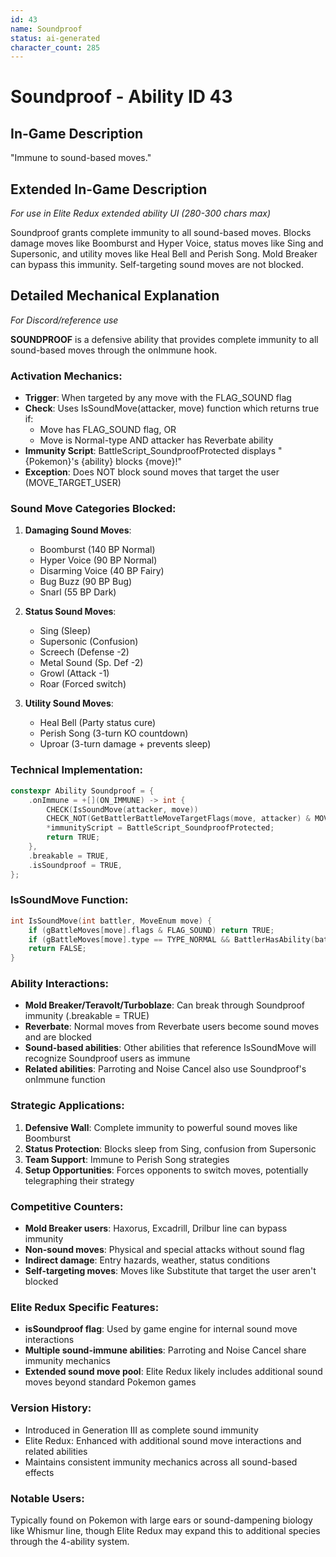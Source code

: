 ```yaml
---
id: 43
name: Soundproof
status: ai-generated
character_count: 285
---
```


# Soundproof - Ability ID 43

## In-Game Description
"Immune to sound-based moves."

## Extended In-Game Description
*For use in Elite Redux extended ability UI (280-300 chars max)*

Soundproof grants complete immunity to all sound-based moves. Blocks damage moves like Boomburst and Hyper Voice, status moves like Sing and Supersonic, and utility moves like Heal Bell and Perish Song. Mold Breaker can bypass this immunity. Self-targeting sound moves are not blocked.

## Detailed Mechanical Explanation
*For Discord/reference use*

**SOUNDPROOF** is a defensive ability that provides complete immunity to all sound-based moves through the onImmune hook.

### Activation Mechanics:
- **Trigger**: When targeted by any move with the FLAG_SOUND flag
- **Check**: Uses IsSoundMove(attacker, move) function which returns true if:
  - Move has FLAG_SOUND flag, OR
  - Move is Normal-type AND attacker has Reverbate ability
- **Immunity Script**: BattleScript_SoundproofProtected displays "{Pokemon}'s {ability} blocks {move}!"
- **Exception**: Does NOT block sound moves that target the user (MOVE_TARGET_USER)

### Sound Move Categories Blocked:
1. **Damaging Sound Moves**:
   - Boomburst (140 BP Normal)
   - Hyper Voice (90 BP Normal) 
   - Disarming Voice (40 BP Fairy)
   - Bug Buzz (90 BP Bug)
   - Snarl (55 BP Dark)

2. **Status Sound Moves**:
   - Sing (Sleep)
   - Supersonic (Confusion)
   - Screech (Defense -2)
   - Metal Sound (Sp. Def -2)
   - Growl (Attack -1)
   - Roar (Forced switch)

3. **Utility Sound Moves**:
   - Heal Bell (Party status cure)
   - Perish Song (3-turn KO countdown)
   - Uproar (3-turn damage + prevents sleep)

### Technical Implementation:
```c
constexpr Ability Soundproof = {
    .onImmune = +[](ON_IMMUNE) -> int {
        CHECK(IsSoundMove(attacker, move))
        CHECK_NOT(GetBattlerBattleMoveTargetFlags(move, attacker) & MOVE_TARGET_USER) 
        *immunityScript = BattleScript_SoundproofProtected;
        return TRUE;
    },
    .breakable = TRUE,
    .isSoundproof = TRUE,
};
```

### IsSoundMove Function:
```c
int IsSoundMove(int battler, MoveEnum move) {
    if (gBattleMoves[move].flags & FLAG_SOUND) return TRUE;
    if (gBattleMoves[move].type == TYPE_NORMAL && BattlerHasAbility(battler, ABILITY_REVERBATE, FALSE)) return TRUE;
    return FALSE;
}
```

### Ability Interactions:
- **Mold Breaker/Teravolt/Turboblaze**: Can break through Soundproof immunity (.breakable = TRUE)
- **Reverbate**: Normal moves from Reverbate users become sound moves and are blocked
- **Sound-based abilities**: Other abilities that reference IsSoundMove will recognize Soundproof users as immune
- **Related abilities**: Parroting and Noise Cancel also use Soundproof's onImmune function

### Strategic Applications:
1. **Defensive Wall**: Complete immunity to powerful sound moves like Boomburst
2. **Status Protection**: Blocks sleep from Sing, confusion from Supersonic
3. **Team Support**: Immune to Perish Song strategies
4. **Setup Opportunities**: Forces opponents to switch moves, potentially telegraphing their strategy

### Competitive Counters:
- **Mold Breaker users**: Haxorus, Excadrill, Drilbur line can bypass immunity
- **Non-sound moves**: Physical and special attacks without sound flag
- **Indirect damage**: Entry hazards, weather, status conditions
- **Self-targeting moves**: Moves like Substitute that target the user aren't blocked

### Elite Redux Specific Features:
- **isSoundproof flag**: Used by game engine for internal sound move interactions
- **Multiple sound-immune abilities**: Parroting and Noise Cancel share immunity mechanics
- **Extended sound move pool**: Elite Redux likely includes additional sound moves beyond standard Pokemon games

### Version History:
- Introduced in Generation III as complete sound immunity
- Elite Redux: Enhanced with additional sound move interactions and related abilities
- Maintains consistent immunity mechanics across all sound-based effects

### Notable Users:
Typically found on Pokemon with large ears or sound-dampening biology like Whismur line, though Elite Redux may expand this to additional species through the 4-ability system.